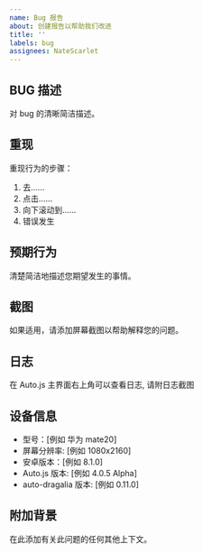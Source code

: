 ```yaml
---
name: Bug 报告
about: 创建报告以帮助我们改进
title: ''
labels: bug
assignees: NateScarlet
---
```


## BUG 描述

对 bug 的清晰简洁描述。

## 重现

重现行为的步骤：

1. 去……
2. 点击……
3. 向下滚动到……
4. 错误发生

## 预期行为

清楚简洁地描述您期望发生的事情。

## 截图

如果适用，请添加屏幕截图以帮助解释您的问题。

## 日志

在 Auto.js 主界面右上角可以查看日志, 请附日志截图

## 设备信息

- 型号：[例如 华为 mate20]
- 屏幕分辨率: [例如 1080x2160]
- 安卓版本：[例如 8.1.0]
- Auto.js 版本: [例如 4.0.5 Alpha]
- auto-dragalia 版本: [例如 0.11.0]

## 附加背景

在此添加有关此问题的任何其他上下文。
